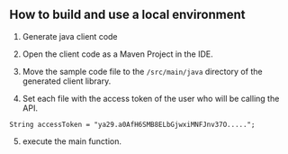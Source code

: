 
## How to build and use a local environment

 1. Generate java client code

 2. Open the client code as a Maven Project in the IDE.

 3. Move the sample code file to the `/src/main/java` directory of the generated client library.

 4. Set each file with the access token of the user who will be calling the API.

 ```
 String accessToken = "ya29.a0AfH6SMB8ELbGjwxiMNFJnv37O.....";
 ```

 5. execute the main function.